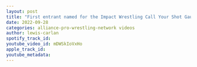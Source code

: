 ```yaml
---
layout: post
title: "First entrant named for the Impact Wrestling Call Your Shot Gauntlet at Bound For Glory"
date: 2022-09-28
categories: alliance-pro-wrestling-network videos
author: lewis-carlan
spotify_track_id: 
youtube_video_id: mDWSkIoVxHo
apple_track_id: 
youtube_metadata: 
---
```

